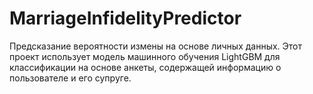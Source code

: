 # MarriageInfidelityPredictor
Предсказание вероятности измены на основе личных данных. Этот проект использует модель машинного обучения LightGBM для классификации на основе анкеты, содержащей информацию о пользователе и его супруге.
